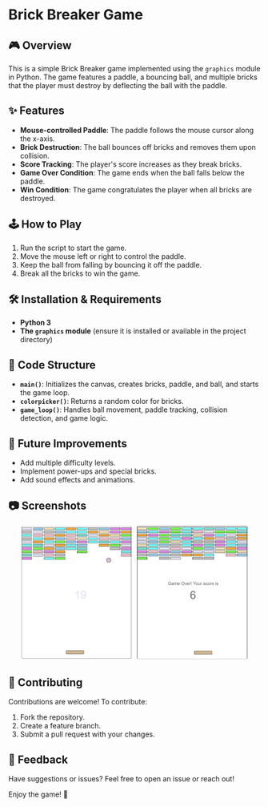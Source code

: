# Brick Breaker Game

## 🎮 Overview
This is a simple Brick Breaker game implemented using the `graphics` module in Python. The game features a paddle, a bouncing ball, and multiple bricks that the player must destroy by deflecting the ball with the paddle.

## ✨ Features
- **Mouse-controlled Paddle**: The paddle follows the mouse cursor along the x-axis.
- **Brick Destruction**: The ball bounces off bricks and removes them upon collision.
- **Score Tracking**: The player's score increases as they break bricks.
- **Game Over Condition**: The game ends when the ball falls below the paddle.
- **Win Condition**: The game congratulates the player when all bricks are destroyed.

## 🕹 How to Play
1. Run the script to start the game.
2. Move the mouse left or right to control the paddle.
3. Keep the ball from falling by bouncing it off the paddle.
4. Break all the bricks to win the game.

## 🛠 Installation & Requirements
- **Python 3**
- **The `graphics` module** (ensure it is installed or available in the project directory)

## 📌 Code Structure
- **`main()`**: Initializes the canvas, creates bricks, paddle, and ball, and starts the game loop.
- **`colorpicker()`**: Returns a random color for bricks.
- **`game_loop()`**: Handles ball movement, paddle tracking, collision detection, and game logic.

## 🚀 Future Improvements
- Add multiple difficulty levels.
- Implement power-ups and special bricks.
- Add sound effects and animations.

## 📷 Screenshots
<p align="center">
  <img src="https://github.com/nandandkl/breakout/blob/a5a2543ba9e8ff8038d3e0a4d7d2fbc3281a26ea/screenshot2.png" width="45%">
  <img src="https://github.com/nandandkl/breakout/blob/a5a2543ba9e8ff8038d3e0a4d7d2fbc3281a26ea/screenshot1.png" width="45%">
</p>

## 🤝 Contributing
Contributions are welcome! To contribute:

1. Fork the repository.
2. Create a feature branch.
3. Submit a pull request with your changes.

## 💬 Feedback
Have suggestions or issues? Feel free to open an issue or reach out!

Enjoy the game! 🎾


